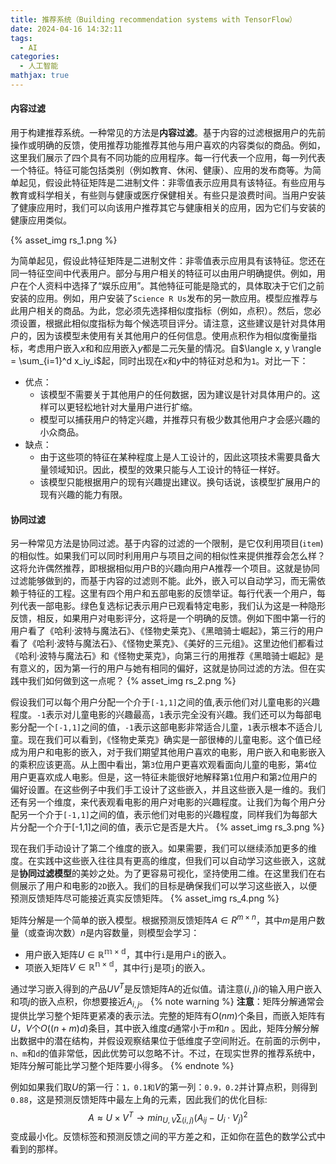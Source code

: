 ```yaml
---
title: 推荐系统（Building recommendation systems with TensorFlow）
date: 2024-04-16 14:32:11
tags:
  - AI
categories:
  - 人工智能
mathjax: true
---
```


#### 内容过滤

用于构建推荐系统。一种常见的方法是**内容过滤**。基于内容的过滤根据用户的先前操作或明确的反馈，使用推荐功能推荐其他与用户喜欢的内容类似的商品。例如，这里我们展示了四个具有不同功能的应用程序。每一行代表一个应用，每一列代表一个特征。特征可能包括类别（例如教育、休闲、健康）、应用的发布商等。为简单起见，假设此特征矩阵是二进制文件：非零值表示应用具有该特征。有些应用与教育或科学相关，有些则与健康或医疗保健相关。有些只是浪费时间。当用户安装了健康应用时，我们可以向该用户推荐其它与健康相关的应用，因为它们与安装的健康应用类似。
<!-- more -->
{% asset_img rs_1.png %}

为简单起见，假设此特征矩阵是二进制文件：非零值表示应用具有该特征。您还在同一特征空间中代表用户。部分与用户相关的特征可以由用户明确提供。例如，用户在个人资料中选择了“娱乐应用”。其他特征可能是隐式的，具体取决于它们之前安装的应用。例如，用户安装了`Science R Us`发布的另一款应用。模型应推荐与此用户相关的商品。为此，您必须先选择相似度指标（例如，点积）。然后，您必须设置，根据此相似度指标为每个候选项目评分。请注意，这些建议是针对具体用户的，因为该模型未使用有关其他用户的任何信息。使用点积作为相似度衡量指标，考虑用户嵌入$x$和和应用嵌入$y$都是二元矢量的情况。自$\langle x, y \rangle = \sum_{i=1}^d x_iy_i$起，同时出现在$x$和$y$中的特征对总和为`1`。对比一下：
- 优点：
    - 该模型不需要关于其他用户的任何数据，因为建议是针对具体用户的。这样可以更轻松地针对大量用户进行扩缩。
    - 模型可以捕获用户的特定兴趣，并推荐只有极少数其他用户才会感兴趣的小众商品。
- 缺点：
    - 由于这些项的特征在某种程度上是人工设计的，因此这项技术需要具备大量领域知识。因此，模型的效果只能与人工设计的特征一样好。
    - 该模型只能根据用户的现有兴趣提出建议。换句话说，该模型扩展用户的现有兴趣的能力有限。

#### 协同过滤

另一种常见方法是协同过滤。基于内容的过滤的一个限制，是它仅利用项目(`item`)的相似性。如果我们可以同时利用用户与项目之间的相似性来提供推荐会怎么样？这将允许偶然推荐，即根据相似用户B的兴趣向用户A推荐一个项目。这就是协同过滤能够做到的，而基于内容的过滤则不能。此外，嵌入可以自动学习，而无需依赖于特征的工程。这里有四个用户和五部电影的反馈举证。每行代表一个用户，每列代表一部电影。绿色复选标记表示用户已观看特定电影，我们认为这是一种隐形反馈，相反，如果用户对电影评分，这将是一个明确的反馈。例如下图中第一行的用户看了《哈利·波特与魔法石》、《怪物史莱克》、《黑暗骑士崛起》，第三行的用户看了《哈利·波特与魔法石》、《怪物史莱克》、《美好的三元组》。这里边他们都看过《哈利·波特与魔法石》和《怪物史莱克》，向第三行的用推荐《黑暗骑士崛起》是有意义的，因为第一行的用户与她有相同的偏好，这就是协同过滤的方法。但在实践中我们如何做到这一点呢？
{% asset_img rs_2.png %}

假设我们可以每个用户分配一个介于`[-1,1]`之间的值,表示他们对儿童电影的兴趣程度。`-1`表示对儿童电影的兴趣最高，`1`表示完全没有兴趣。我们还可以为每部电影分配一个`[-1,1]`之间的值，`-1`表示这部电影非常适合儿童，`1`表示根本不适合儿童。现在我们可以看到，《怪物史莱克》确实是一部很棒的儿童电影。这个值已经成为用户和电影的嵌入，对于我们期望其他用户喜欢的电影，用户嵌入和电影嵌入的乘积应该更高。从上图中看出，第`3`位用户更喜欢观看面向儿童的电影，第`4`位用户更喜欢成人电影。但是，这一特征未能很好地解释第`1`位用户和第`2`位用户的偏好设置。在这些例子中我们手工设计了这些嵌入，并且这些嵌入是一维的。我们还有另一个维度，来代表观看电影的用户对电影的兴趣程度。让我们为每个用户分配另一个介于`[-1,1]`之间的值，表示他们对电影的兴趣程度，同样我们为每部大片分配一个介于[-1,1]之间的值，表示它是否是大片。
{% asset_img rs_3.png %}

现在我们手动设计了第二个维度的嵌入。如果需要，我们可以继续添加更多的维度。在实践中这些嵌入往往具有更高的维度，但我们可以自动学习这些嵌入，这就是**协同过滤模型**的美妙之处。为了更容易可视化，坚持使用二维。在这里我们在右侧展示了用户和电影的`2D`嵌入。我们的目标是确保我们可以学习这些嵌入，以便预测反馈矩阵尽可能接近真实反馈矩阵。
{% asset_img rs_4.png %}

矩阵分解是一个简单的嵌入模型。根据预测反馈矩阵$A\in R^{m \times n}$，其中$m$是用户数量（或查询次数）$n$是内容数量，则模型会学习：

- 用户嵌入矩阵$U\in \mathbb{R^{m \times d}}$，其中行`i`是用户`i`的嵌入。
- 项嵌入矩阵$V\in \mathbb{R^{n \times d}}$，其中行`j`是项`j`的嵌入。

通过学习嵌入得到的产品$UV^T$是反馈矩阵A的近似值。请注意$(i,j)i$的输入用户嵌入和项$j$的嵌入点积，你想要接近$A_{i,j}$。
{% note warning %}
**注意**：矩阵分解通常会提供比学习整个矩阵更紧凑的表示法。完整的矩阵有$O(nm)$个条目，而嵌入矩阵有$U$，$V$个$O((n+m)d)$条目，其中嵌入维度$d$通常小于$m$和$n$ 。因此，矩阵分解分解出数据中的潜在结构，并假设观察结果位于低维度子空间附近。在前面的示例中，`n、m`和`d`的值非常低，因此优势可以忽略不计。不过，在现实世界的推荐系统中，矩阵分解可能比学习整个矩阵要小得多。
{% endnote %}

例如如果我们取$U$的第一行：`1，0.1和`$V$的第一列：`0.9，0.2`并计算点积，则得到`0.88`，这是预测反馈矩阵中最左上角的元素，因此我们的优化目标:
$$
A\approx U\times V^T \longrightarrow min_{U,V}\sum_{(i,j)}(A_{ij}-U_i\cdot V_j)^2
$$
变成最小化。反馈标签和预测反馈之间的平方差之和，正如你在蓝色的数学公式中看到的那样。